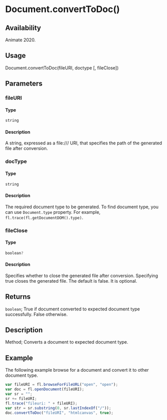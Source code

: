 # Document.convertToDoc()

## Availability

Animate 2020.

## Usage

Document.convertToDoc(fileURI, doctype [, fileClose])

## Parameters

### **fileURI**

#### Type

```typescript
string
```

#### Description

A string, expressed as a file:/// URI, that specifies the path of the generated file after conversion.

### **docType**

#### Type

```typescript
string
```

#### Description

The required document type to be generated. To find document type, you can use `Document.type` property. For example, `fl.trace(fl.getDocumentDOM().type)`.

### **fileClose**

#### Type

```typescript
boolean?
```

#### Description

Specifies whether to close the generated file after conversion. Specifying true closes the generated file. The default is false. It is optional.

## Returns

`boolean`; True if document converted to expected document type successfully. False otherwise.

## Description

Method; Converts a document to expected document type.

## Example

The following example browse for a document and convert it to other document type.

```javascript
var fileURI = fl.browseForFileURL("open", "open");
var doc = fl.openDocument(fileURI);
var sr = "";
sr += fileURI;
fl.trace("fileuri: " + fileURI);
var str = sr.substring(0, sr.lastIndexOf("/"));
doc.convertToDoc("fileURI", "htmlcanvas", true);
```
